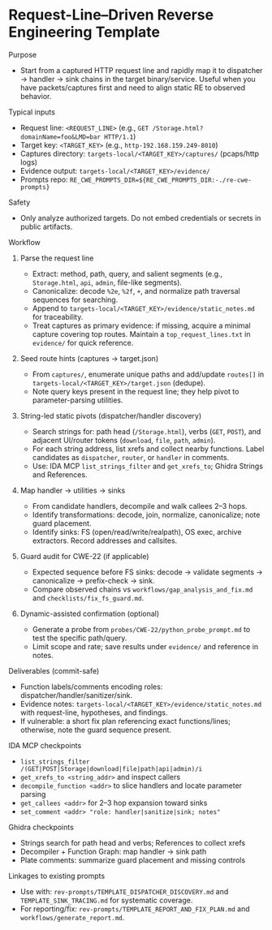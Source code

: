 # Request-Line–Driven Reverse Engineering Template

Purpose
- Start from a captured HTTP request line and rapidly map it to dispatcher → handler → sink chains in the target binary/service. Useful when you have packets/captures first and need to align static RE to observed behavior.

Typical inputs
- Request line: `<REQUEST_LINE>` (e.g., `GET /Storage.html?domainName=foo&LMD=bar HTTP/1.1`)
- Target key: `<TARGET_KEY>` (e.g., `http-192.168.159.249-8010`)
- Captures directory: `targets-local/<TARGET_KEY>/captures/` (pcaps/http logs)
- Evidence output: `targets-local/<TARGET_KEY>/evidence/`
- Prompts repo: `RE_CWE_PROMPTS_DIR=${RE_CWE_PROMPTS_DIR:-./re-cwe-prompts}`

Safety
- Only analyze authorized targets. Do not embed credentials or secrets in public artifacts.

Workflow
1) Parse the request line
   - Extract: method, path, query, and salient segments (e.g., `Storage.html`, `api`, `admin`, file-like segments).
   - Canonicalize: decode `%2e`, `%2f`, `+`, and normalize path traversal sequences for searching.
   - Append to `targets-local/<TARGET_KEY>/evidence/static_notes.md` for traceability.
   - Treat captures as primary evidence: if missing, acquire a minimal capture covering top routes. Maintain a `top_request_lines.txt` in `evidence/` for quick reference.

2) Seed route hints (captures → target.json)
   - From `captures/`, enumerate unique paths and add/update `routes[]` in `targets-local/<TARGET_KEY>/target.json` (dedupe).
   - Note query keys present in the request line; they help pivot to parameter-parsing utilities.

3) String-led static pivots (dispatcher/handler discovery)
   - Search strings for: path head (`/Storage.html`), verbs (`GET`, `POST`), and adjacent UI/router tokens (`download`, `file`, `path`, `admin`).
   - For each string address, list xrefs and collect nearby functions. Label candidates as `dispatcher`, `router`, or `handler` in comments.
   - Use: IDA MCP `list_strings_filter` and `get_xrefs_to`; Ghidra Strings and References.

4) Map handler → utilities → sinks
   - From candidate handlers, decompile and walk callees 2–3 hops.
   - Identify transformations: decode, join, normalize, canonicalize; note guard placement.
   - Identify sinks: FS (open/read/write/realpath), OS exec, archive extractors. Record addresses and callsites.

5) Guard audit for CWE-22 (if applicable)
   - Expected sequence before FS sinks: decode → validate segments → canonicalize → prefix-check → sink.
   - Compare observed chains vs `workflows/gap_analysis_and_fix.md` and `checklists/fix_fs_guard.md`.

6) Dynamic-assisted confirmation (optional)
   - Generate a probe from `probes/CWE-22/python_probe_prompt.md` to test the specific path/query.
   - Limit scope and rate; save results under `evidence/` and reference in notes.

Deliverables (commit-safe)
- Function labels/comments encoding roles: dispatcher/handler/sanitizer/sink.
- Evidence notes: `targets-local/<TARGET_KEY>/evidence/static_notes.md` with request-line, hypotheses, and findings.
- If vulnerable: a short fix plan referencing exact functions/lines; otherwise, note the guard sequence present.

IDA MCP checkpoints
- `list_strings_filter /(GET|POST|Storage|download|file|path|api|admin)/i`
- `get_xrefs_to <string_addr>` and inspect callers
- `decompile_function <addr>` to slice handlers and locate parameter parsing
- `get_callees <addr>` for 2–3 hop expansion toward sinks
- `set_comment <addr> "role: handler|sanitize|sink; notes"`

Ghidra checkpoints
- Strings search for path head and verbs; References to collect xrefs
- Decompiler + Function Graph: map handler → sink path
- Plate comments: summarize guard placement and missing controls

Linkages to existing prompts
- Use with: `rev-prompts/TEMPLATE_DISPATCHER_DISCOVERY.md` and `TEMPLATE_SINK_TRACING.md` for systematic coverage.
- For reporting/fix: `rev-prompts/TEMPLATE_REPORT_AND_FIX_PLAN.md` and `workflows/generate_report.md`.
